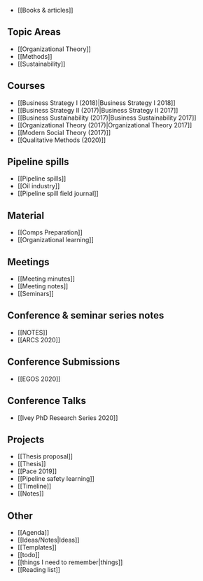 * [[Books & articles]]

## Topic Areas
* [[Organizational Theory]]
* [[Methods]]
* [[Sustainability]]

## Courses
* [[Business Strategy I (2018)|Business Strategy I 2018]]
* [[Business Strategy II (2017)|Business Strategy II 2017]]
* [[Business Sustainability (2017)|Business Sustainability 2017]]
* [[Organizational Theory (2017)|Organizational Theory 2017]]
* [[Modern Social Theory (2017)]]
* [[Qualitative Methods (2020)]]

## Pipeline spills
* [[Pipeline spills]]
* [[Oil industry]]
* [[Pipeline spill field journal]]

## Material
* [[Comps Preparation]]
* [[Organizational learning]]

## Meetings
* [[Meeting minutes]]
* [[Meeting notes]]
* [[Seminars]]

## Conference & seminar series notes
* [[NOTES]]
* [[ARCS 2020]]

## Conference Submissions
* [[EGOS 2020]]

## Conference Talks
* [[Ivey PhD Research Series 2020]]

## Projects
* [[Thesis proposal]]
* [[Thesis]]
* [[Pace 2019]]
* [[Pipeline safety learning]]
* [[Timeline]]
* [[Notes]]

## Other
* [[Agenda]]
* [[Ideas/Notes|Ideas]]
* [[Templates]]
* [[todo]]
* [[things I need to remember|things]]
* [[Reading list]]